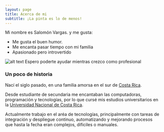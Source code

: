 ```yaml
---
layout: page
title: Acerca de mi
subtitle: ¡La pinta es lo de menos!
---
```


Mi nombre es Salomón Vargas. y me gusta:

- Me gusta el buen humor.
- Me encanta pasar tiempo con mi familia
- Apasionado pero introvertido

![alt text](https://s.gravatar.com/avatar/5045fb8aeb55c9bf1f60d26af056f594?s=100 "Salomón Vargas") Espero poderte ayudar mientras crezco como profesional



### Un poco de historia

Nací el siglo pasado, en una familia amorsa en el sur de [Costa Rica](https://es.wikipedia.org/wiki/Costa_Rica).

Desde estudiante de secundaria me encantaban las computadoras, programación y tecnologías, por lo que cursé mis estudios universitarios en la [Universidad Nacional de Costa Rica](https://es.wikipedia.org/wiki/Universidad_Nacional_de_Costa_Rica).

Actualmente trabajo en el aréa de tecnologías, principalmente con tareas de integración y despliegue continuo, automatizando y mejorando procesos que hasta la fecha eran complejos, dificiles o manuales.